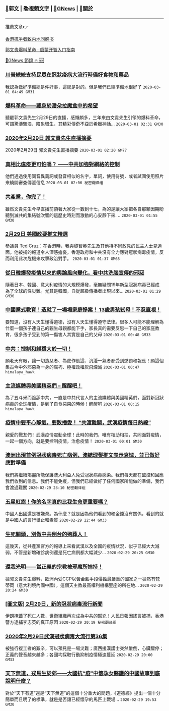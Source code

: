 ###  [:eagle:郭文](https://github.com/ourhimalayas/txt) | [:books:視頻文字](https://github.com/ourhimalayas/txt/blob/master/content/README.md) | [:newspaper:GNews](https://github.com/ourhimalayas/txt/blob/master/content/gnews/README.md) | [:pray:關於](https://github.com/ourhimalayas/home/tree/master/about)
---

推薦文章:point_right:

[香港抗争者致内地同胞书](https://github.com/ourhimalayas/news/blob/master/2019/08/a_letter_from_the_hong_kong_people.md)

[郭文贵爆料革命 · 启蒙开智入门指南](https://github.com/ourhimalayas/txt/issues/1)

[:newspaper:GNews 節錄 :fire: :new:](https://github.com/ourhimalayas/txt/blob/master/content/gnews/README.md) 



### [川普總統支持民眾在冠狀疫病大流行時備好食物和藥品](/content/gnews/1/README.md)

我認為做好準備總是件好事，這總是對的。但是我們已經準備地很好了  `2020-03-01 04:49 GM31`

### [爆料革命——藏身於潘朵拉魔盒中的希望](/content/gnews/2/README.md)

聽罷郭文貴先生2月29日的直播，感慨頗多，三年來由文貴先生引領的爆料革命，可謂驚濤駭浪、險象環生，其精彩傳奇不亞於希臘神話...  `2020-03-01 02:31 GM30`

### [2020年2月29日 郭文貴先生直播摘要](/content/gnews/3/README.md)

2020年2月29日 郭文貴先生直播摘要  `2020-03-01 02:20 GM77`

### [真相比瘟疫更可怕嗎？ ——中共加強對網絡的控制](/content/gnews/4/README.md)

他們通過使用同音異義詞或發音相似的名字，單詞，使用符號，或者試圖使用照片來繞開審查傳遞信息  `2020-03-01 02:06 秘密翻译组`

### [共產黨，你完了！](/content/gnews/5/README.md)

雖然文貴先生今早直播前領著大家從一數到十七，為的是讓大家把各自那顆因期盼聽到滅共的集結號吹響的這歷史時刻而激動的心安靜下來. ..  `2020-03-01 01:55 GM30`

### [2月29日 美國政要推文精選](/content/gnews/6/README.md)

參議員 Ted Cruz：在香港時，我與黎智英先生及其他持不同政見的民主人士見過面。他被捕的報道令人深感擔憂。香港政府和中共沒有全力應對冠狀病毒疫情，反而利用此次危機來攻擊政治對手。  `2020-03-01 01:37 GM65`

### [從日韓爆發疫情以來的輿論風向變化，看中共洗腦宣傳的邪惡](/content/gnews/7/README.md)

隨著日本、韓國、意大利疫情的大規模爆發，毫無疑問19年新型冠狀病毒已經成為了全球的性災難。尤其是韓國，自從超級傳播者出現以來...  `2020-03-01 01:29 GM30`

### [中國黨式教育！造就了一場場家庭慘案！ 13歲男孩弒母！不忍直視！](/content/gnews/8/README.md)

要知道，沒有人天生懂得道德，沒有人天生懂得遵守法律。很多人可能不能理解為什麼一個孩子連自己的親生母親都能下手，家長真的需要反思一下自己的家庭教育，很多孩子受到的第一傷害人其實是自己的父母  `2020-03-01 00:48 GM33`

### [中共：控制和維穩大於一切！](/content/gnews/9/README.md)

願老天有眼，讓一切造惡者、為虎作倀這、沆瀣一氣者都受到懲罰和報應！願這個集古今中外邪惡為一身的腐朽、極權政權灰飛煙滅  `2020-03-01 00:47 himalaya_hawk`

### [主流媒體與美國精英們 &#8211; 醒醒吧！](/content/gnews/10/README.md)

為了五斗米而跪舔中共，一直是中共代言人的主流媒體與美國精英們，面對新冠狀病毒的全球疫情，是到了自食惡果的時候！醒醒吧  `2020-03-01 00:15 himalaya_hawk`

### [疫情中要平心靜氣，要散播愛！ “共渡難關，武漢疫情每日熱線”](/content/gnews/11/README.md)

親愛的戰友們！武漢疫情震動全球！此時的我們，唯有相助相扶，共同面對疫情，一起一個方向，就是要控制疫情，治愈疫情！  `2020-03-01 00:01 GM30`

### [澳洲出現首例冠狀病毒死亡病例，澳總理髮推文表示哀悼，並已做好應對準備](/content/gnews/12/README.md)

我們將繼續竭盡所能保護澳大利亞人免受冠狀病毒感染。我們每天都在監控和回應我們收到的信息。我們不能免疫，但我們已經做好了任何國家所能做的準備，我們會渡過難關  `2020-02-29 23:10 秘密翻译组`

### [五星紅旗！你的名字真的比我生命更重要嗎？](/content/gnews/13/README.md)

中國人出國還是被嫌棄。為什麼？就是因為他們看到的和金錢沒有關係，看到的就是中國人的言行舉止和素質  `2020-02-29 22:44 GM33`

### [生死關頭，別做中共倒台的殉葬人！](/content/gnews/14/README.md)

這幾天，從共產黨官方的報導上來看武漢以及全國的疫情狀況，似乎已經大大減弱，不管是新增確診病例還是死亡病例都大幅減少...  `2020-02-29 20:25 GM30`

### [還我光明——當正義的宗教被邪魔所挾持！](/content/gnews/15/README.md)

據郭文貴先生爆料，歐洲內受CCP以黃金藍手段侵蝕最嚴重的國家之一據然有梵蒂岡（意大利境內國中國），這個天主教最高權利機構聖座的所在地...  `2020-02-29 20:24 GM30`

### [[圖文版] 2月29日，新的冠狀病毒流行新聞](/content/gnews/16/README.md)

伊朗掩蓋了死亡人數，世衛組織再次成為中共的幫兇！人民日報因謠言被捕，香港警方逮捕李志英的真正原因  `2020-02-29 20:19 秘密翻译组`

### [2020年2月29日武漢冠狀病毒大流行第36集](/content/gnews/17/README.md)

被強行複工者的艱辛，可以預見是一場災難；廣西援漢護士突然暈倒，心臟驟停；正義的聲音越來越多；各國均採取行動抑制疫情極速蔓延  `2020-02-29 20:00 GM33`

### [天下無道，戎馬生於郊——大國抗“疫”中懷孕女醫護的中國故事到底說明什麼？](/content/gnews/18/README.md)

對於“天下有道”還是“天下無道”的這個十分重大的問題，《道德經》提出一個十分簡單而且明了的標準，就是是否讓已經懷孕的馬匹上戰場...  `2020-02-29 19:53 GM30`

